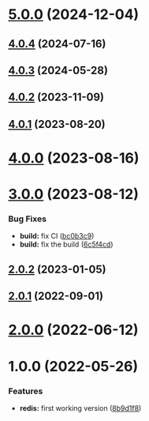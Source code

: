 # [5.0.0](https://github.com/nfroidure/simple-redis-service/compare/v4.0.4...v5.0.0) (2024-12-04)



## [4.0.4](https://github.com/nfroidure/simple-redis-service/compare/v4.0.3...v4.0.4) (2024-07-16)



## [4.0.3](https://github.com/nfroidure/simple-redis-service/compare/v4.0.2...v4.0.3) (2024-05-28)



## [4.0.2](https://github.com/nfroidure/simple-redis-service/compare/v4.0.1...v4.0.2) (2023-11-09)



## [4.0.1](https://github.com/nfroidure/simple-redis-service/compare/v4.0.0...v4.0.1) (2023-08-20)



# [4.0.0](https://github.com/nfroidure/simple-redis-service/compare/v3.0.0...v4.0.0) (2023-08-16)



# [3.0.0](https://github.com/nfroidure/simple-redis-service/compare/v2.0.2...v3.0.0) (2023-08-12)


### Bug Fixes

* **build:** fix CI ([bc0b3c9](https://github.com/nfroidure/simple-redis-service/commit/bc0b3c93a77d41a4c2b67fe7d6e6eb1cd4911f24))
* **build:** fix the build ([6c5f4cd](https://github.com/nfroidure/simple-redis-service/commit/6c5f4cdb4801938d9b9d8f53753a36b1e4f8a55c))



## [2.0.2](https://github.com/nfroidure/simple-redis-service/compare/v2.0.1...v2.0.2) (2023-01-05)



## [2.0.1](https://github.com/nfroidure/simple-redis-service/compare/v2.0.0...v2.0.1) (2022-09-01)



# [2.0.0](https://github.com/nfroidure/simple-redis-service/compare/v1.0.0...v2.0.0) (2022-06-12)



# 1.0.0 (2022-05-26)


### Features

* **redis:** first working version ([8b9d1f8](https://github.com/nfroidure/simple-redis-service/commit/8b9d1f83260da1c3ca81e20ebc538c645a231060))



